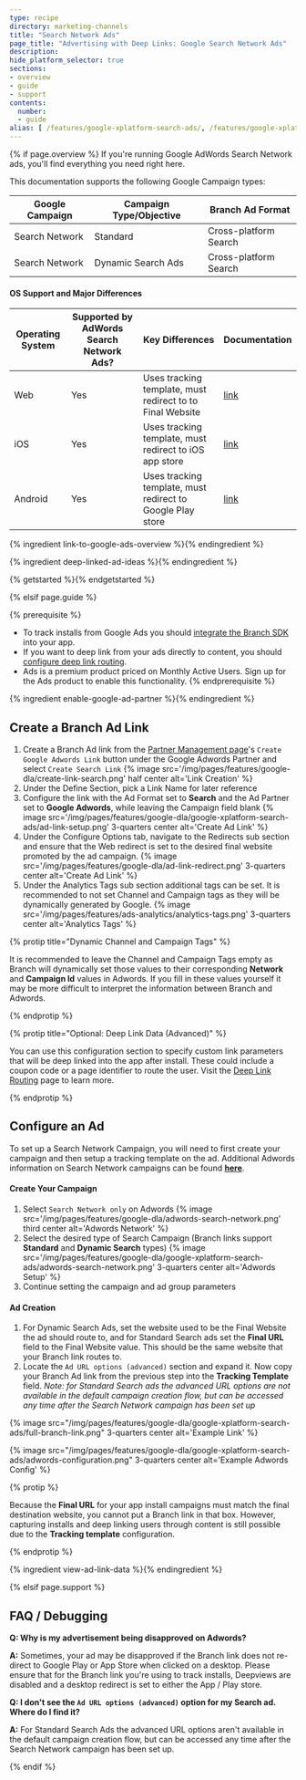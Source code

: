 ```yaml
---
type: recipe
directory: marketing-channels
title: "Search Network Ads"
page_title: "Advertising with Deep Links: Google Search Network Ads"
description:
hide_platform_selector: true
sections:
- overview
- guide
- support
contents:
  number:
  - guide
alias: [ /features/google-xplatform-search-ads/, /features/google-xplatform-search-ads/overview/, /features/google-xplatform-search-ads/guide/, /features/google-xplatform-search-ads/support/ ]
---
```


{% if page.overview %}
If you're running Google AdWords Search Network ads, you'll find everything you need right here.

This documentation supports the following Google Campaign types:

Google Campaign | Campaign Type/Objective | Branch Ad Format
--- | --- | ---
Search Network | Standard | Cross-platform Search
Search Network | Dynamic Search Ads | Cross-platform Search

#### OS Support and Major Differences

Operating System | Supported by AdWords Search Network Ads? | Key Differences | Documentation
--- | --- | --- | ---
Web | Yes | Uses tracking template, must redirect to to Final Website | [link]({{base.url}}/marketing-channels/google-xplatform-search-ads/guide)
iOS | Yes | Uses tracking template, must redirect to iOS app store | [link]({{base.url}}/marketing-channels/google-xplatform-search-ads/guide)
Android | Yes | Uses tracking template, must redirect to Google Play store | [link]({{base.url}}/marketing-channels/google-xplatform-search-ads/guide)

{% ingredient link-to-google-ads-overview %}{% endingredient %}

{% ingredient deep-linked-ad-ideas %}{% endingredient %}

{% getstarted %}{% endgetstarted %}

{% elsif page.guide %}

{% prerequisite %}
- To track installs from Google Ads you should [integrate the Branch SDK]({{base.url}}/getting-started/sdk-integration-guide) into your app.
- If you want to deep link from your ads directly to content, you should [configure deep link routing]({{base.url}}/getting-started/deep-link-routing).
- Ads is a premium product priced on Monthly Active Users. Sign up for the Ads product to enable this functionality.
{% endprerequisite %}

{% ingredient enable-google-ad-partner %}{% endingredient %}

## Create a Branch Ad Link

1. Create a Branch Ad link from the [Partner Management page](https://dashboard.branch.io/ads/partner-management)'s `Create Google Adwords Link` button under the Google Adwords Partner and select `Create Search Link`
{% image src='/img/pages/features/google-dla/create-link-search.png' half center alt='Link Creation' %}
1. Under the Define Section, pick a Link Name for later reference
1. Configure the link with the Ad Format set to **Search** and the Ad Partner set to **Google Adwords**, while leaving the Campaign field blank
{% image src='/img/pages/features/google-dla/google-xplatform-search-ads/ad-link-setup.png' 3-quarters center alt='Create Ad Link' %}
1. Under the Configure Options tab, navigate to the Redirects sub section and ensure that the Web redirect is set to the desired final website promoted by the ad campaign.
{% image src='/img/pages/features/google-dla/ad-link-redirect.png' 3-quarters center alt='Create Ad Link' %}
1. Under the Analytics Tags sub section additional tags can be set. It is recommended to not set Channel and Campaign tags as they will be dynamically generated by Google.
{% image src='/img/pages/features/ads-analytics/analytics-tags.png' 3-quarters center alt='Analytics Tags' %}

{% protip title="Dynamic Channel and Campaign Tags" %}

It is recommended to leave the Channel and Campaign Tags empty as Branch will dynamically set those values to their corresponding **Network** and **Campaign Id** values in Adwords. If you fill in these values yourself it may be more difficult to interpret the information between Branch and Adwords.

{% endprotip %}

{% protip title="Optional: Deep Link Data (Advanced)" %}

You can use this configuration section to specify custom link parameters that will be deep linked into the app after install. These could include a coupon code or a page identifier to route the user. Visit the [Deep Link Routing]({{base.url}}/getting-started/deep-link-routing) page to learn more.

{% endprotip %}

## Configure an Ad

To set up a Search Network Campaign, you will need to first create your campaign and then setup a tracking template on the ad. Additional Adwords information on Search Network campaigns can be found **[here](https://support.google.com/adwords/answer/6340430?hl=en)**.

#### Create Your Campaign

1. Select `Search Network only` on Adwords
{% image src='/img/pages/features/google-dla/adwords-search-network.png' third center alt='Adwords Network' %}
1. Select the desired type of Search Campaign (Branch links support **Standard** and **Dynamic Search** types)
{% image src='/img/pages/features/google-dla/google-xplatform-search-ads/adwords-search-network.png' 3-quarters center alt='Adwords Setup' %}
1. Continue setting the campaign and ad group parameters

#### Ad Creation

1. For Dynamic Search Ads, set the website used to be the Final Website the ad should route to, and for Standard Search ads set the **Final URL** field to the Final Website value. This should be the same website that your Branch link routes to.
1. Locate the `Ad URL options (advanced)` section and expand it. Now copy your Branch Ad link from the previous step into the **Tracking Template** field. _Note: for Standard Search ads the advanced URL options are not available in the default campaign creation flow, but can be accessed any time after the Search Network campaign has been set up_

{% image src="/img/pages/features/google-dla/google-xplatform-search-ads/full-branch-link.png" 3-quarters center alt='Example Link' %}

{% image src="/img/pages/features/google-dla/google-xplatform-search-ads/adwords-configuration.png" 3-quarters center alt='Example Adwords Config' %}

{% protip %}

Because the **Final URL** for your app install campaigns must match the final destination website, you cannot put a Branch link in that box. However, capturing installs and deep linking users through content is still possible due to the **Tracking template** configuration.

{% endprotip %}

{% ingredient view-ad-link-data %}{% endingredient %}

{% elsif page.support %}

## FAQ / Debugging

**Q: Why is my advertisement being disapproved on Adwords?**

**A:** Sometimes, your ad may be disapproved if the Branch link does not re-direct to Google Play or App Store when clicked on a desktop. Please ensure that for the Branch link you're using to track installs, Deepviews are disabled and a desktop redirect is set to either the App / Play store.

**Q: I don't see the `Ad URL options (advanced)` option for my Search ad. Where do I find it?**

**A:** For Standard Search Ads the advanced URL options aren't available in the default campaign creation flow, but can be accessed any time after the Search Network campaign has been set up.

{% endif %}
